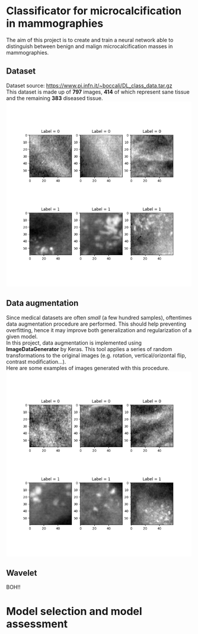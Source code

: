 # Classificator for microcalcification in mammographies
The aim of this project is to create and train a neural network able to distinguish between benign and malign microcalcification masses in mammographies.

## Dataset
Dataset source: https://www.pi.infn.it/~boccali/DL_class_data.tar.gz <br>
This dataset is made up of **797** images, **414** of which represent sane tissue and the remaining **383** diseased tissue.
<img src="images/random_images.png" width="500"> 

## Data augmentation
Since medical datasets are often *small* (a few hundred samples), oftentimes data augmentation procedure are performed. This should help preventing overfitting, hence it may improve both generalization and regularization of a given model. <br>
In this project, data augmentation is implemented using **ImageDataGenerator** by Keras. This tool applies a series of random transformations to the original images (e.g. rotation, vertical/orizontal flip, contrast modification...). <br>
Here are some examples of images generated with this procedure.
<img src="images/augmented_images.png" width="500"> 

## Wavelet
BOH!!

# Model selection and model assessment

